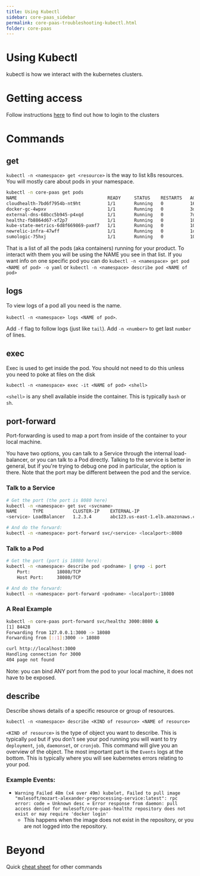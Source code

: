 ```yaml
---
title: Using Kubectl 
sidebar: core-paas_sidebar
permalink: core-paas-troubleshooting-kubectl.html
folder: core-paas
---
```

# Using Kubectl
kubectl is how we interact with the kubernetes clusters.

# Getting access
Follow instructions [here](../access/clusters.md) to find out how to login to the clusters

# Commands
## get
`kubectl -n <namespace> get <resource>` is the way to list k8s resources. You will mostly care about pods in your namespace.
```bash
kubectl -n core-paas get pods
NAME                                  READY     STATUS    RESTARTS   AGE
cloudhealth-7bd6f7954b-nt9ht          1/1       Running   0          16h
docker-gc-4wpxv                       1/1       Running   0          3d
external-dns-68bcc5b945-p4xqd         1/1       Running   0          7d
healthz-fb8864d67-xf2p7               1/1       Running   0          10d
kube-state-metrics-6d8f669869-pxmf7   1/1       Running   0          10d
newrelic-infra-47wff                  1/1       Running   0          1d
sumologic-75hxj                       1/1       Running   0          10d
```
That is a list of all the pods (aka containers) running for your product. To interact with them you will be using the NAME you see in that list.
If you want info on one specific pod you can do `kubectl -n <namespace> get pod <NAME of pod> -o yaml` or `kubectl -n <namespace> describe pod <NAME of pod>`


## logs
To view logs of a pod all you need is the name.

`kubectl -n <namespace> logs <NAME of pod>`.

Add `-f` flag to follow logs (just like `tail`).
Add `-n <number>` to get last `number` of lines.

## exec
Exec is used to get inside the pod. You should not need to do this unless you need to poke at files on the disk

`kubectl -n <namespace> exec -it <NAME of pod> <shell>`

`<shell>` is any shell available inside the container. This is typically `bash` or `sh`.


## port-forward
Port-forwarding is used to map a port from inside of the container to your
local machine.

You have two options, you can talk to a Service through the internal
load-balancer, or you can talk to a Pod directly. Talking to the service is
better in general, but if you're trying to debug one pod in particular, the
option is there. Note that the port may be different between the pod and the
service.

### Talk to a Service

```bash
# Get the port (the port is 8080 here)
kubectl -n <namespace> get svc <svcname>
NAME      TYPE           CLUSTER-IP    EXTERNAL-IP                          PORT(S)          AGE
<service> LoadBalancer   1.2.3.4       abc123.us-east-1.elb.amazonaws.com   8080:30513/TCP   34d

# And do the forward:
kubectl -n <namespace> port-forward svc/<service> <localport>:8080
```

### Talk to a Pod

```bash
# Get the port (port is 18080 here):
kubectl -n <namespace> describe pod <podname> | grep -i port
    Port:          18080/TCP
    Host Port:     38080/TCP

# And do the forward:
kubectl -n <namespace> port-forward <podname> <localport>:18080
```

### A Real Example

```bash
kubectl -n core-paas port-forward svc/healthz 3000:8080 &
[1] 84428
Forwarding from 127.0.0.1:3000 -> 18080
Forwarding from [::1]:3000 -> 18080

curl http://localhost:3000
Handling connection for 3000
404 page not found
```
Note: you can bind ANY port from the pod to your local machine, it does not have to be exposed.

## describe
Describe shows details of a specific resource or group of resources.

`kubectl -n <namespace> describe <KIND of resource> <NAME of resource>`

`<KIND of resource>` is the type of object you want to describe. This is typically `pod` but if you don't see your pod running you will want to try `deployment`, `job`, `daemonset`, or `cronjob`.
This command will give you an overview of the object. The most important part is the `Events` logs at the bottom. This is typically where you will see kubernetes errors relating to your pod.

### Example Events:
* `Warning Failed 48m (x4 over 49m) kubelet, Failed to pull image "mulesoft/mozart-alexander-preprocessing-service:latest": rpc error: code = Unknown desc = Error response from daemon: pull access denied for mulesoft/core-paas-healthz repository does not exist or may require 'docker login'`
  * This happens when the image does not exist in the repository, or you are not logged into the repository.


# Beyond
Quick [cheat sheet](https://kubernetes.io/docs/reference/kubectl/cheatsheet/) for other commands
